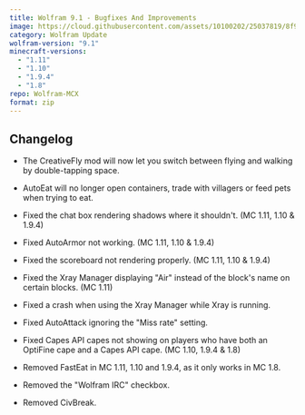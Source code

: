 ```yaml
---
title: Wolfram 9.1 - Bugfixes And Improvements
image: https://cloud.githubusercontent.com/assets/10100202/25037819/8f9e5b80-20fb-11e7-8095-a6ef6231342a.jpg
category: Wolfram Update
wolfram-version: "9.1"
minecraft-versions:
  - "1.11"
  - "1.10"
  - "1.9.4"
  - "1.8"
repo: Wolfram-MCX
format: zip
---
```

## Changelog

- The CreativeFly mod will now let you switch between flying and walking by double-tapping space.

- AutoEat will no longer open containers, trade with villagers or feed pets when trying to eat.

- Fixed the chat box rendering shadows where it shouldn't. (MC 1.11, 1.10 & 1.9.4)

- Fixed AutoArmor not working. (MC 1.11, 1.10 & 1.9.4)

- Fixed the scoreboard not rendering properly. (MC 1.11, 1.10 & 1.9.4)

- Fixed the Xray Manager displaying "Air" instead of the block's name on certain blocks. (MC 1.11)

- Fixed a crash when using the Xray Manager while Xray is running.

- Fixed AutoAttack ignoring the "Miss rate" setting.

- Fixed Capes API capes not showing on players who have both an OptiFine cape and a Capes API cape. (MC 1.10, 1.9.4 & 1.8)

- Removed FastEat in MC 1.11, 1.10 and 1.9.4, as it only works in MC 1.8.

- Removed the "Wolfram IRC" checkbox.

- Removed CivBreak.
